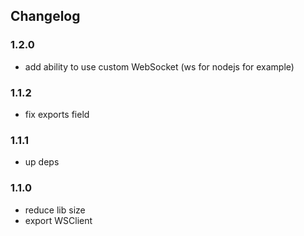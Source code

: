 ## Changelog

### 1.2.0

- add ability to use custom WebSocket (ws for nodejs for example)

### 1.1.2

- fix exports field

### 1.1.1

- up deps

### 1.1.0

- reduce lib size
- export WSClient
